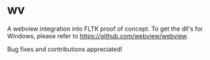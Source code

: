 # wv

A webview integration into FLTK proof of concept. To get the dll's for Windows, please refer to https://github.com/webview/webview.

Bug fixes and contributions appreciated!